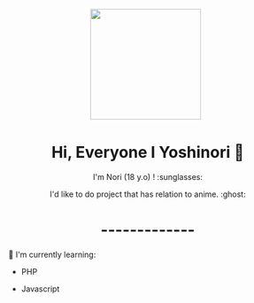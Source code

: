 <p align='center'><a href="https://instagram.com/ariiqchan._"><img height="200" src="https://github.com/Yoshi0213/Yoshi0213/blob/main/developer.gif?raw=true"></a>&nbsp;&nbsp;</p>

<h1  align='center'> Hi, Everyone I Yoshinori 👋 </h1>

<p align='center'>  I'm Nori (18 y.o) ! :sunglasses: </p>

<p align='center'> I'd like to do project that has relation to anime. :ghost: </p>

<h1  align='center'> ------------- </h1>

</P>

:page_with_curl: I'm currently learning:



- PHP

- Javascript

